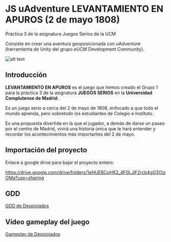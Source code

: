 # JS uAdventure LEVANTAMIENTO EN APUROS (2 de mayo 1808)
Práctica 3 de la asignatura Juegos Serios de la UCM

Consiste en crear una aventura geoposicionada con uAdventure (herramienta de Unity del grupo eUCM Development Community).

![alt text](https://github.com/RamzaFFT/JS_uAdventure_LevantamientoEnApuros/blob/master/Logo_LevantamientoEnApuros.png)

## Introducción
**LEVANTAMIENTO EN APUROS** es el juego que hemos creado el Grupo 1 para la práctica 3 de la asignatura **JUEGOS SERIOS** en la **Universidad Complutense de Madrid**. 

Es un juego serio a cerca del 2 de mayo de 1808, enfocado a que todo el mundo aprenda, pero sobretodo los estudiantes de Colegio e Instituto.

Es una propuesta divertida en la que el jugador, a demás de darse un paseo por el centro de Madrid, vivirá una historia única que le hará entender y recordar los acontecimientos más importantes del 2 de mayo.

## Importación del proyecto

Enlace a google drive para bajar el proyecto entero: 

https://drive.google.com/drive/folders/1eHUE8CoHK2_4F0LJiF2rcb4gG3OizOMa?usp=sharing


## GDD

[GDD de Despiojados](https://github.com/RamzaFFT/JS_uAdventure_Desp/blob/master/Despiojados_GDD.pdf)


## Vídeo gameplay del juego

[Gameplay de Despiojados](https://drive.google.com/file/d/1dF9ml_vj_JiHNSU8g2bl-E84DO-2bQya/view?usp=sharing)


